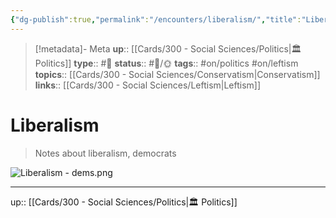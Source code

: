 ```yaml
---
{"dg-publish":true,"permalink":"/encounters/liberalism/","title":"Liberalism"}
---
```


> [!metadata]- Meta
> **up**:: [[Cards/300 - Social Sciences/Politics\|🏛️ Politics]]
> **type**:: #📝 
> **status**:: #📝/🌞
> **tags**:: #on/politics #on/leftism
> **topics**:: [[Cards/300 - Social Sciences/Conservatism\|Conservatism]]
> **links**:: [[Cards/300 - Social Sciences/Leftism\|Leftism]]


# Liberalism

> Notes about liberalism, democrats

![Liberalism - dems.png](/img/user/Extras/Attachments/Liberalism%20-%20dems.png)


---
up:: [[Cards/300 - Social Sciences/Politics\|🏛️ Politics]]

